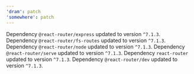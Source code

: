 ```yaml
---
'dram': patch
'somewhere': patch
---
```

Dependency `@react-router/express` updated to version `^7.1.3`. Dependency `@react-router/fs-routes` updated to version `^7.1.3`.
Dependency `@react-router/node` updated to version `^7.1.3`.
Dependency `@react-router/serve` updated to version `^7.1.3`.
Dependency `react-router` updated to version `^7.1.3`.
Dependency `@react-router/dev` updated to version `^7.1.3`.
